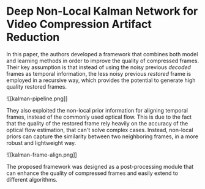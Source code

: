 # Deep Non-Local Kalman Network for Video Compression Artifact Reduction

In this paper, the authors developed a framework that combines both model and learning methods in order to improve the quality of compressed frames. Their key assumption is that instead of using the noisy previous *decoded* frames as temporal information, the less noisy previous *restored* frame is employed in a recursive way, which provides the potential to generate high quality restored frames.

![[kalman-pipeline.png]]

They also exploited the non-local prior information for aligning temporal frames, instead of the commonly used optical flow. This is due to the fact that the quality of the restored frame rely heavily on the accuracy of the optical flow estimation, that can't solve complex cases. Instead, non-local priors can capture the similarity between two neighboring frames, in a more robust and lightweight way.

![[kalman-frame-align.png]]

The proposed framework was designed as a post-processing module that can enhance the quality of compressed frames and easily extend to different algorithms.